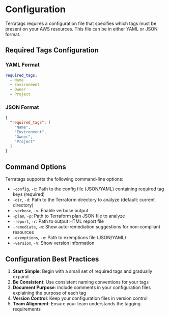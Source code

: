 # Configuration

Terratags requires a configuration file that specifies which tags must be present on your AWS resources. This file can be in either YAML or JSON format.

## Required Tags Configuration

### YAML Format

```yaml
required_tags:
  - Name
  - Environment
  - Owner
  - Project
```

### JSON Format

```json
{
  "required_tags": [
    "Name",
    "Environment",
    "Owner",
    "Project"
  ]
}
```

## Command Options

Terratags supports the following command-line options:

- `-config`, `-c`: Path to the config file (JSON/YAML) containing required tag keys (required)
- `-dir`, `-d`: Path to the Terraform directory to analyze (default: current directory)
- `-verbose`, `-v`: Enable verbose output
- `-plan`, `-p`: Path to Terraform plan JSON file to analyze
- `-report`, `-r`: Path to output HTML report file
- `-remediate`, `-m`: Show auto-remediation suggestions for non-compliant resources
- `-exemptions`, `-e`: Path to exemptions file (JSON/YAML)
- `-version`, `-V`: Show version information

## Configuration Best Practices

1. **Start Simple**: Begin with a small set of required tags and gradually expand
2. **Be Consistent**: Use consistent naming conventions for your tags
3. **Document Purpose**: Include comments in your configuration files explaining the purpose of each tag
4. **Version Control**: Keep your configuration files in version control
5. **Team Alignment**: Ensure your team understands the tagging requirements